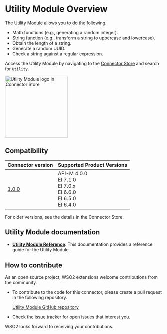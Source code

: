 # Utility Module Overview

The Utility Module allows you to do the following.

- Math functions (e.g., generating a random integer).
- String function (e.g., transform a string to uppercase and lowercase).
- Obtain the length of a string.
- Generate a random UUID.
- Check a string against a regular expression.

Access the Utility Module by navigating to the [Connector Store](https://store.wso2.com/store/assets/esbconnector/list) and search for `Utility`.

<img src="{{base_path}}/assets/img/integrate/connectors/utility-store.png" title="Utility Module" width="200" alt="Utility Module logo in Connector Store"/></img>

## Compatibility

| **Connector version** | **Supported Product Versions** |
| ------------- |------------- |
|  [1.0.0](https://github.com/wso2-extensions/mediation-utility-module)        |  API-M 4.0.0</br>EI 7.1.0</br>EI 7.0.x</br>EI 6.6.0</br>EI 6.5.0</br>EI 6.4.0 |

For older versions, see the details in the Connector Store.

## Utility Module documentation

* **[Utility Module Reference]({{base_path}}/reference/connectors/utility-module/utility-module-config/)**: This documentation provides a reference guide for the Utility Module.

## How to contribute

As an open source project, WSO2 extensions welcome contributions from the community. 

- To contribute to the code for this connector, please create a pull request in the following repository. 

     [Utility Module GitHub repository](https://github.com/wso2-extensions/mediation-utility-module)

- Check the issue tracker for open issues that interest you. 

WSO2 looks forward to receiving your contributions.
